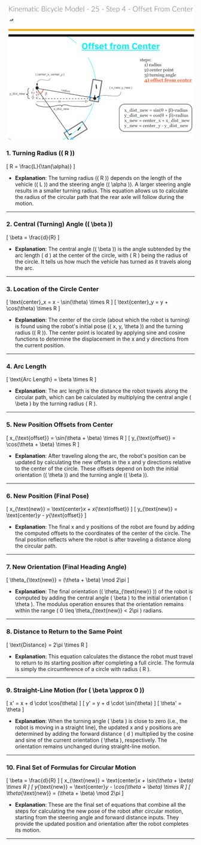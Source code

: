 ![](https://github.com/EbramTawfik/Notes/blob/main/AI4R/4-KinematicBicycleModel/images/1.png?raw=true)


### 1. **Turning Radius (\( R \))**

\[
R = \frac{L}{\tan(\alpha)}
\]

- **Explanation**: The turning radius (\( R \)) depends on the length of the vehicle (\( L \)) and the steering angle (\( \alpha \)). A larger steering angle results in a smaller turning radius. This equation allows us to calculate the radius of the circular path that the rear axle will follow during the motion.

---

### 2. **Central (Turning) Angle (\( \beta \))**

\[
\beta = \frac{d}{R}
\]

- **Explanation**: The central angle (\( \beta \)) is the angle subtended by the arc length \( d \) at the center of the circle, with \( R \) being the radius of the circle. It tells us how much the vehicle has turned as it travels along the arc.

---

### 3. **Location of the Circle Center**

\[
\text{center}_x = x - \sin(\theta) \times R
\]
\[
\text{center}_y = y + \cos(\theta) \times R
\]

- **Explanation**: The center of the circle (about which the robot is turning) is found using the robot's initial pose (\( x, y, \theta \)) and the turning radius (\( R \)). The center point is located by applying sine and cosine functions to determine the displacement in the x and y directions from the current position.

---

### 4. **Arc Length**

\[
\text{Arc Length} = \beta \times R
\]

- **Explanation**: The arc length is the distance the robot travels along the circular path, which can be calculated by multiplying the central angle \( \beta \) by the turning radius \( R \).

---

### 5. **New Position Offsets from Center**

\[
x_{\text{offset}} = \sin(\theta + \beta) \times R
\]
\[
y_{\text{offset}} = \cos(\theta + \beta) \times R
\]

- **Explanation**: After traveling along the arc, the robot's position can be updated by calculating the new offsets in the x and y directions relative to the center of the circle. These offsets depend on both the initial orientation (\( \theta \)) and the turning angle (\( \beta \)).

---

### 6. **New Position (Final Pose)**

\[
x_{\text{new}} = \text{center}_x + x_{\text{offset}}
\]
\[
y_{\text{new}} = \text{center}_y - y_{\text{offset}}
\]

- **Explanation**: The final x and y positions of the robot are found by adding the computed offsets to the coordinates of the center of the circle. The final position reflects where the robot is after traveling a distance along the circular path.

---

### 7. **New Orientation (Final Heading Angle)**

\[
\theta_{\text{new}} = (\theta + \beta) \mod 2\pi
\]

- **Explanation**: The final orientation (\( \theta_{\text{new}} \)) of the robot is computed by adding the central angle \( \beta \) to the initial orientation \( \theta \). The modulus operation ensures that the orientation remains within the range \( 0 \leq \theta_{\text{new}} < 2\pi \) radians.

---

### 8. **Distance to Return to the Same Point**

\[
\text{Distance} = 2\pi \times R
\]

- **Explanation**: This equation calculates the distance the robot must travel to return to its starting position after completing a full circle. The formula is simply the circumference of a circle with radius \( R \).

---

### 9. **Straight-Line Motion (for \( \beta \approx 0 \))**

\[
x' = x + d \cdot \cos(\theta)
\]
\[
y' = y + d \cdot \sin(\theta)
\]
\[
\theta' = \theta
\]

- **Explanation**: When the turning angle \( \beta \) is close to zero (i.e., the robot is moving in a straight line), the updated x and y positions are determined by adding the forward distance \( d \) multiplied by the cosine and sine of the current orientation \( \theta \), respectively. The orientation remains unchanged during straight-line motion.

---

### 10. **Final Set of Formulas for Circular Motion**

\[
\beta = \frac{d}{R}
\]
\[
x_{\text{new}} = \text{center}_x + \sin(\theta + \beta) \times R
\]
\[
y_{\text{new}} = \text{center}_y - \cos(\theta + \beta) \times R
\]
\[
\theta_{\text{new}} = (\theta + \beta) \mod 2\pi
\]

- **Explanation**: These are the final set of equations that combine all the steps for calculating the new pose of the robot after circular motion, starting from the steering angle and forward distance inputs. They provide the updated position and orientation after the robot completes its motion.

---
